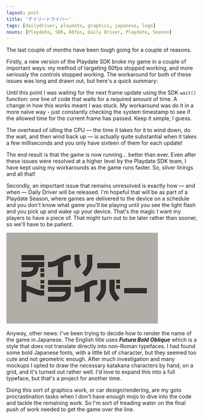 ```yaml
---
layout: post
title: 'デイリードライバー'
tags: [dailydriver, playdate, graphics, japanese, logo]
nouns: [Playdate, SDK, 60fps, Daily Driver, Playdate, Season]
---
```


The last couple of months have been tough going for a couple of reasons.

Firstly, a new version of the Playdate SDK broke my game in a couple of important ways: my method of targeting 60fps stopped working, and more seriously the controls stopped working. The workaround for both of these issues was long and drawn out, but here's a quick summary:

Until this point I was waiting for the next frame update using the SDK `wait()` function: one line of code that waits for a required amount of time. A change in how this works meant I was stuck. My workaround was do it in a more naïve way - just constantly checking the system timestamp to see if the allowed time for the current frame has passed. Keep it simple, I guess.

The overhead of idling the CPU — the time it takes for it to wind down, do the wait, and then wind back up — is actually quite substantial when it takes a few milliseconds and you only have sixteen of them for each update!

The end result is that the game is now running... better than ever. Even after these issues were resolved at a higher level by the Playdate SDK team, I have kept using my workarounds as the game runs faster. So, silver linings and all that!

Secondly, an important issue that remains unresolved is exactly how — and when — Daily Driver will be released. I'm hopeful that will be as part of a Playdate Season, where games are delivered to the device on a schedule and you don't know what game you'll be playing until you see the light flash and you pick up and wake up your device. That's the magic I want my players to have a piece of. That might turn out to be later rather than sooner, so we'll have to be patient.

![PNG](/images/posts/daily-driver-katakana.png#playdate)

Anyway, other news: I've been trying to decide how to render the name of the game in Japanese. The English title uses _**Futura Bold Oblique**_ which is a style that does not translate directly into non-Roman typefaces. I had found some bold Japanese fonts, with a little bit of character, but they seemed too cute and not geometric enough. After much investigation and many mockups I opted to draw the necessary katakana characters by hand, on a grid, and it's turned out rather well. I'd love to expand this into a full typeface, but that's a project for another time.

Doing this sort of graphics work, or car design/rendering, are my goto procrastination tasks when I don't have enough mojo to dive into the code and tackle the remaining work. So I'm sort of treading water on the final push of work needed to get the game over the line.
